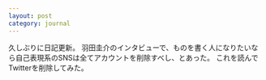 ```yaml
---
layout: post
category: journal
---
```


久しぶりに日記更新。
羽田圭介のインタビューで、ものを書く人になりたいなら自己表現系のSNSは全てアカウントを削除すべし、とあった。
これを読んでTwitterを削除してみた。